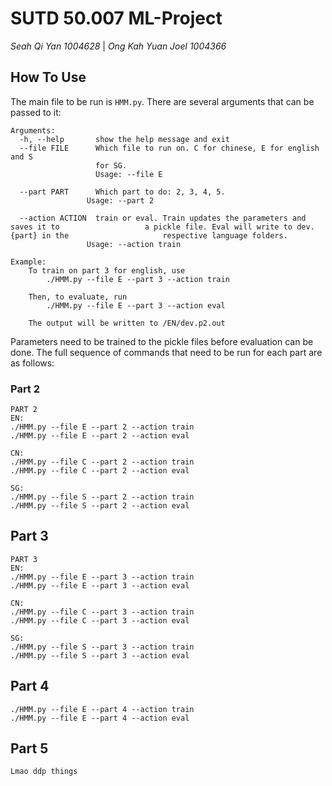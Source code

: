 # SUTD 50.007 ML-Project
*Seah Qi Yan 1004628*  |  *Ong Kah Yuan Joel 1004366*

## How To Use 

The main file to be run is `HMM.py`. There are several arguments that can be passed to it:

~~~
Arguments:
  -h, --help       show the help message and exit
  --file FILE      Which file to run on. C for chinese, E for english and S
                   for SG. 
                   Usage: --file E
  
  --part PART      Which part to do: 2, 3, 4, 5. 
  				 Usage: --part 2
  
  --action ACTION  train or eval. Train updates the parameters and saves it to  				 a pickle file. Eval will write to dev.{part} in the 					 respective language folders.
  				 Usage: --action train
  				 
Example: 
	To train on part 3 for english, use
		./HMM.py --file E --part 3 --action train
		
	Then, to evaluate, run
		./HMM.py --file E --part 3 --action eval
	
	The output will be written to /EN/dev.p2.out
~~~

Parameters need to be trained to the pickle files before evaluation can be done. The full sequence of commands that need to be run for each part are as follows:

### Part 2

```
PART 2
EN:
./HMM.py --file E --part 2 --action train
./HMM.py --file E --part 2 --action eval

CN:
./HMM.py --file C --part 2 --action train
./HMM.py --file C --part 2 --action eval

SG:
./HMM.py --file S --part 2 --action train
./HMM.py --file S --part 2 --action eval
```

## Part 3

```
PART 3
EN:
./HMM.py --file E --part 3 --action train
./HMM.py --file E --part 3 --action eval

CN:
./HMM.py --file C --part 3 --action train
./HMM.py --file C --part 3 --action eval

SG:
./HMM.py --file S --part 3 --action train
./HMM.py --file S --part 3 --action eval
```

## Part 4

```
./HMM.py --file E --part 4 --action train
./HMM.py --file E --part 4 --action eval
```

## Part 5

```
Lmao ddp things
```

